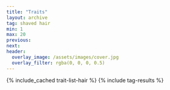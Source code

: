 ```yaml
---
title: "Traits"
layout: archive
tag: shaved hair
min: 1
max: 20
previous:
next:
header:
  overlay_image: /assets/images/cover.jpg
  overlay_filter: rgba(0, 0, 0, 0.5)
---
```

{% include_cached trait-list-hair %}
{% include tag-results %}
